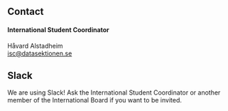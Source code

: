 ## Contact

#### International Student Coordinator

Håvard Alstadheim</br>
[isc@datasektionen.se](mailto:isc@datasektionen.se)

## Slack
We are using Slack! Ask the International Student Coordinator or another member of the International Board if you want to be invited.

